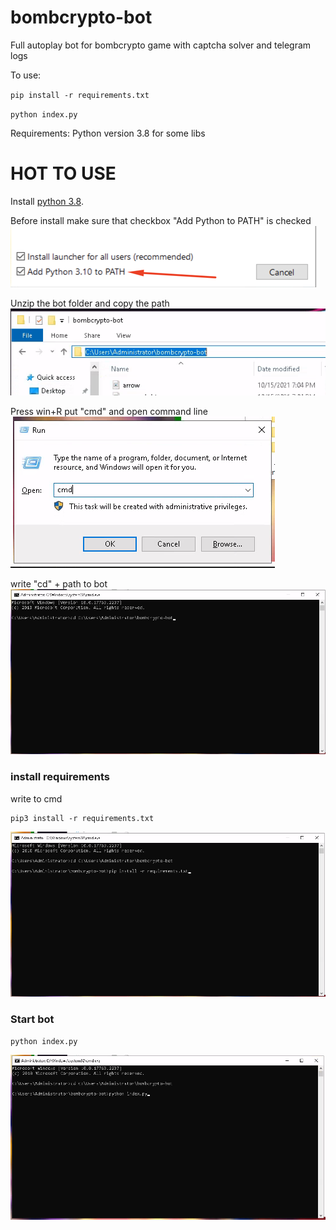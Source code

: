 # bombcrypto-bot
Full autoplay bot for bombcrypto game with captcha solver and telegram logs

To use:
  
  `pip install -r requirements.txt`
  
  `python index.py`

Requirements:
Python version 3.8 for some libs

# HOT TO USE

Install [python 3.8](https://www.python.org/downloads/release/python-380/).

Before install make sure that checkbox "Add Python to PATH" is checked 
![Check Add python to PATH](https://github.com/crypto0master/bombcrypto-bot/blob/main/readme-images/pythontopath.png)


Unzip the bot folder and copy the path 
![Copy PATH](https://github.com/crypto0master/bombcrypto-bot/blob/main/readme-images/address.png)

Press win+R put "cmd" and open command line 
![CMD](https://github.com/crypto0master/bombcrypto-bot/blob/main/readme-images/cmd.png)

write "cd" + path to bot 
![CD](https://github.com/crypto0master/bombcrypto-bot/blob/main/readme-images/cd.png)

### install requirements
write to cmd 
```
pip3 install -r requirements.txt
```
![PIP](https://github.com/crypto0master/bombcrypto-bot/blob/main/readme-images/pip.png)

### Start bot
```
python index.py
```
![RUN](https://github.com/crypto0master/bombcrypto-bot/blob/main/readme-images/run.png)
